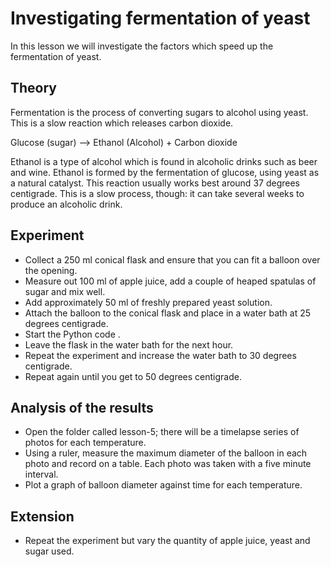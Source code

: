 # Investigating fermentation of yeast

In this lesson we will investigate the factors which speed up the fermentation of yeast.

## Theory 

Fermentation is the process of converting sugars to alcohol using yeast. This is a slow reaction which releases carbon dioxide.

Glucose (sugar) --> Ethanol (Alcohol) + Carbon dioxide

Ethanol is a type of alcohol which is found in alcoholic drinks such as beer and wine. Ethanol is formed by the fermentation of glucose, using yeast as a natural catalyst. This reaction usually works best around 37 degrees centigrade. This is a slow process, though: it can take several weeks to produce an alcoholic drink.

## Experiment  

- Collect a 250 ml conical flask and ensure that you can fit a balloon over the opening.
- Measure out 100 ml of apple juice, add a couple of heaped spatulas of sugar and mix well.
- Add approximately 50 ml of freshly prepared yeast solution.
- Attach the balloon to the conical flask and place in a water bath at 25 degrees centigrade.
- Start the Python code .
- Leave the flask in the water bath for the next hour.
- Repeat the experiment and increase the water bath to 30 degrees centigrade.
- Repeat again until you get to 50 degrees centigrade.

## Analysis of the results

- Open the folder called lesson-5; there will be a timelapse series of photos for each temperature.
- Using a ruler, measure the maximum diameter of the balloon in each photo and record on a table. Each photo was taken with a five minute interval.
- Plot a graph of balloon diameter against time for each temperature.

## Extension

- Repeat the experiment but vary the quantity of apple juice, yeast and sugar used.
